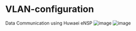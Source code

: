 # VLAN-configuration
Data Communication using Huwaei eNSP
![image](https://github.com/NahianMugdho/VLAN-configuration/assets/66090621/32f58b54-a7e4-482a-ba07-62cb985e0dbe)
![image](https://github.com/NahianMugdho/VLAN-configuration/assets/66090621/2423f11d-3841-4966-b9c9-ee0187ec59cd)


